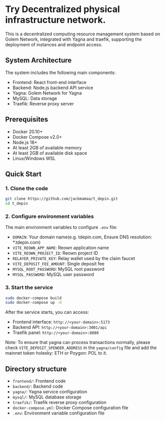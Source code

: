 # Try Decentralized physical infrastructure network.

This is a decentralized computing resource management system based on Golem Network, integrated with Yagna and traefik, supporting the deployment of instances and endpoint access.

## System Architecture

The system includes the following main components:

- Frontend: React front-end interface
- Backend: Node.js backend API service
- Yagna: Golem Network for Yagna
- MySQL: Data storage
- Traefik: Reverse proxy server

## Prerequisites

- Docker 20.10+
- Docker Compose v2.0+
- Node.js 18+
- At least 2GB of available memory
- At least 2GB of available disk space
- Linux/Windows WSL


## Quick Start

### 1. Clone the code

```bash
git clone https://github.com/jackmamaa/t_depin.git
cd t_depin
```


### 2. Configure environment variables 

The main environment variables to configure `.env` file:

- `DOMAIN`: Your domain name(e.g. tdepin.com, Ensure DNS resolution: *.tdepin.com)
- `VITE_REOWN_APP_NAME`: Reown application name
- `VITE_REOWN_PROJECT_ID`: Reown project ID
- `RELAYER_PRIVATE_KEY`: Relay wallet used by the claim faucet
- `VITE_DEPOSIT_FEE_AMOUNT`: Single deposit fee
- `MYSQL_ROOT_PASSWORD`: MySQL root password
- `MYSQL_PASSWORD`: MySQL user password

### 3. Start the service

```bash
sudo docker-compose build
sudo docker-compose up -d
```

After the service starts, you can access:

- Frontend interface: `http://<your-domain>:5173`
- Backend API: `http://<your-domain>:3001/api`
- Traefik panel: `http://<your-domain>:8080`

Note: To ensure that yagna can process transactions normally, please check `VITE_DEPOSIT_SPENDER_ADDRESS` in the `yagna/config` file and add the mainnet token holesky: ETH or Poygon: POL to it.

## Directory structure

- `frontend/`: Frontend code
- `backend/`: Backend code
- `yagna/`: Yagna service configuration
- `mysql/`: MySQL database storage
- `traefik/`: Traefik reverse proxy configuration
- `docker-compose.yml`: Docker Compose configuration file
- `.env`: Environment variable configuration file